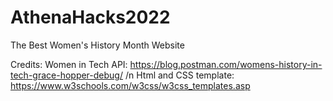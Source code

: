 # AthenaHacks2022
The Best Women's History Month Website


Credits:
Women in Tech API: https://blog.postman.com/womens-history-in-tech-grace-hopper-debug/  /n
Html and CSS template: https://www.w3schools.com/w3css/w3css_templates.asp

